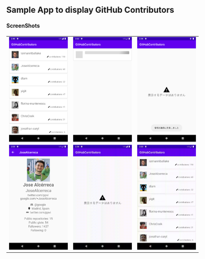##  Sample App to display GitHub Contributors

#### ScreenShots
|   |   |   |
|---|---|---|
| ![main view](https://raw.githubusercontent.com/go-shibata/github-contributors/image/images/Screenshot_1586713506.png) | ![skeleton view](https://raw.githubusercontent.com/go-shibata/github-contributors/image/images/Screenshot_1586797322.png) | ![empty view](https://raw.githubusercontent.com/go-shibata/github-contributors/image/images/Screenshot_1586713005.png) |
| ![detail](https://raw.githubusercontent.com/go-shibata/github-contributors/image/images/Screenshot_1586797386.png) | ![refresh flow](https://raw.githubusercontent.com/go-shibata/github-contributors/image/images/refresh.gif) | ![detail flow](https://raw.githubusercontent.com/go-shibata/github-contributors/image/images/detail_flow.gif) |